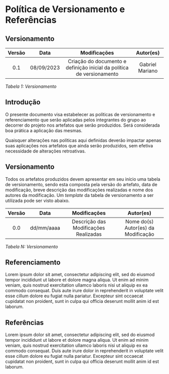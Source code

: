# Política de Versionamento e Referências

## Versionamento

| **Versão** | **Data** | **Modificações** | **Autor(es)** |
| :--: | :--: | :--: | :--: |
| 0.1 | 08/09/2023 | Criação do documento e definição inicial da política de versionamento | Gabriel Mariano |

*Tabela 1: Versionamento*

## Introdução

O presente documento visa estabelecer as políticas de versionamento e referenciamento que serão aplicadas pelos integrantes do grupo ao decorrer do projeto nos artefatos que serão produzidos. Será considerada boa prática a aplicação das mesmas.

Quaisquer alterações nas políticas aqui definidas deverão impactar apenas suas aplicações nos artefatos que ainda serão produzidos, sem efetiva necessidade de alterações retroativas.

## Versionamento

Todos os artefatos produzidos devem apresentar em seu início uma tabela de versionamento, sendo esta composta pela versão do artefato, data de modificação, breve descrição das modificações realizadas e nome dos autores da modificação. Um *template* da tabela de versionamento a ser utilizada pode ser visto abaixo.

| **Versão** | **Data** | **Modificações** | **Autor(es)** |
| :--: | :--: | :--: | :--: |
| 0.0 | dd/mm/aaaa | Descrição das Modificações Realizadas | Nome do(s) Autor(es) da Modificação |

*Tabela N: Versionamento*

## Referenciamento

Lorem ipsum dolor sit amet, consectetur adipiscing elit, sed do eiusmod tempor incididunt ut labore et dolore magna aliqua. Ut enim ad minim veniam, quis nostrud exercitation ullamco laboris nisi ut aliquip ex ea commodo consequat. Duis aute irure dolor in reprehenderit in voluptate velit esse cillum dolore eu fugiat nulla pariatur. Excepteur sint occaecat cupidatat non proident, sunt in culpa qui officia deserunt mollit anim id est laborum.

## Referências

Lorem ipsum dolor sit amet, consectetur adipiscing elit, sed do eiusmod tempor incididunt ut labore et dolore magna aliqua. Ut enim ad minim veniam, quis nostrud exercitation ullamco laboris nisi ut aliquip ex ea commodo consequat. Duis aute irure dolor in reprehenderit in voluptate velit esse cillum dolore eu fugiat nulla pariatur. Excepteur sint occaecat cupidatat non proident, sunt in culpa qui officia deserunt mollit anim id est laborum.
